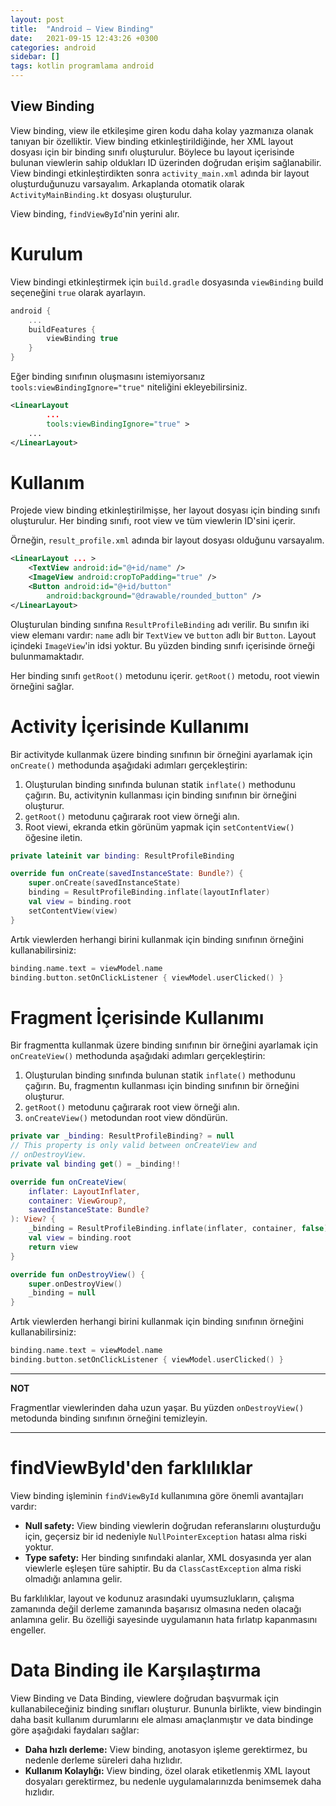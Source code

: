 ```yaml
---
layout: post
title:  "Android — View Binding"
date:   2021-09-15 12:43:26 +0300
categories: android
sidebar: []
tags: kotlin programlama android
---
```


## View Binding

View binding, view ile etkileşime giren kodu daha kolay yazmanıza olanak tanıyan bir özelliktir. View binding etkinleştirildiğinde, her XML layout dosyası için bir binding sınıfı oluşturulur. Böylece bu layout içerisinde bulunan viewlerin sahip oldukları ID üzerinden doğrudan erişim sağlanabilir. View bindingi etkinleştirdikten sonra <code>activity_main.xml</code> adında bir layout oluşturduğunuzu varsayalım. Arkaplanda otomatik olarak <code>ActivityMainBinding.kt</code> dosyası oluşturulur. 

View binding, <code>findViewById</code>'nin yerini alır.

# Kurulum 

View bindingi etkinleştirmek için <code>build.gradle</code> dosyasında <code>viewBinding</code> build seçeneğini <code>true</code> olarak ayarlayın.

```kotlin
android {
    ...
    buildFeatures {
        viewBinding true
    }
}
```

Eğer binding sınıfının oluşmasını istemiyorsanız <code>tools:viewBindingIgnore="true"</code> niteliğini ekleyebilirsiniz.

```xml
<LinearLayout
        ...
        tools:viewBindingIgnore="true" >
    ...
</LinearLayout>
```

# Kullanım

Projede view binding etkinleştirilmişse, her layout dosyası için binding sınıfı oluşturulur. Her binding sınıfı, root view ve tüm viewlerin ID'sini içerir. 

Örneğin, <code>result_profile.xml</code> adında bir layout dosyası olduğunu varsayalım. 

```xml
<LinearLayout ... >
    <TextView android:id="@+id/name" />
    <ImageView android:cropToPadding="true" />
    <Button android:id="@+id/button"
        android:background="@drawable/rounded_button" />
</LinearLayout>
```

Oluşturulan binding sınıfına <code>ResultProfileBinding</code> adı verilir. Bu sınıfın iki view elemanı vardır: <code>name</code> adlı bir <code>TextView</code> ve <code>button</code> adlı bir <code>Button</code>. Layout içindeki <code>ImageView</code>'in idsi yoktur. Bu yüzden binding sınıfı içerisinde örneği bulunmamaktadır. 

Her binding sınıfı <code>getRoot()</code> metodunu içerir. <code>getRoot()</code> metodu, root viewin örneğini sağlar. 

# Activity İçerisinde Kullanımı

Bir activityde kullanmak üzere binding sınıfının bir örneğini ayarlamak için <code>onCreate()</code> methodunda aşağıdaki adımları gerçekleştirin:

1. Oluşturulan binding sınıfında bulunan statik <code>inflate()</code> methodunu çağırın. Bu, activitynin kullanması için binding sınıfının bir örneğini oluşturur.
2. <code>getRoot()</code> metodunu çağırarak root view örneği alın. 
3. Root viewi, ekranda etkin görünüm yapmak için <code>setContentView()</code> öğesine iletin.

```kotlin
private lateinit var binding: ResultProfileBinding

override fun onCreate(savedInstanceState: Bundle?) {
    super.onCreate(savedInstanceState)
    binding = ResultProfileBinding.inflate(layoutInflater)
    val view = binding.root
    setContentView(view)
}
```

Artık viewlerden herhangi birini kullanmak için binding sınıfının örneğini kullanabilirsiniz:

```kotlin
binding.name.text = viewModel.name
binding.button.setOnClickListener { viewModel.userClicked() }
```

# Fragment İçerisinde Kullanımı 

Bir fragmentta kullanmak üzere binding sınıfının bir örneğini ayarlamak için <code>onCreateView()</code> methodunda aşağıdaki adımları gerçekleştirin:

1. Oluşturulan binding sınıfında bulunan statik <code>inflate()</code> methodunu çağırın. Bu, fragmentın kullanması için binding sınıfının bir örneğini oluşturur.
2. <code>getRoot()</code> metodunu çağırarak root view örneği alın. 
3. <code>onCreateView()</code> metodundan root view döndürün.

```kotlin
private var _binding: ResultProfileBinding? = null
// This property is only valid between onCreateView and
// onDestroyView.
private val binding get() = _binding!!

override fun onCreateView(
    inflater: LayoutInflater,
    container: ViewGroup?,
    savedInstanceState: Bundle?
): View? {
    _binding = ResultProfileBinding.inflate(inflater, container, false)
    val view = binding.root
    return view
}

override fun onDestroyView() {
    super.onDestroyView()
    _binding = null
}
```

Artık viewlerden herhangi birini kullanmak için binding sınıfının örneğini kullanabilirsiniz:

```kotlin
binding.name.text = viewModel.name
binding.button.setOnClickListener { viewModel.userClicked() }
```

---
**NOT**

Fragmentlar viewlerinden daha uzun yaşar. Bu yüzden <code>onDestroyView()</code> metodunda binding sınıfının örneğini temizleyin.

---

# findViewById'den farklılıklar

View binding işleminin <code>findViewById</code> kullanımına göre önemli avantajları vardır:

- **Null safety:** View binding viewlerin doğrudan referanslarını oluşturduğu için, geçersiz bir id nedeniyle <code>NullPointerException</code> hatası alma riski yoktur. 
- **Type safety:** Her binding sınıfındaki alanlar, XML dosyasında yer alan viewlerle eşleşen türe sahiptir. Bu da <code>ClassCastException</code> alma riski olmadığı anlamına gelir. 

Bu farklılıklar, layout ve kodunuz arasındaki uyumsuzlukların, çalışma zamanında değil derleme zamanında başarısız olmasına neden olacağı anlamına gelir. Bu özelliği sayesinde uygulamanın hata fırlatıp kapanmasını engeller. 

# Data Binding ile Karşılaştırma

View Binding ve Data Binding, viewlere doğrudan başvurmak için kullanabileceğiniz binding sınıfları oluşturur. Bununla birlikte, view bindingin daha basit kullanım durumlarını ele alması amaçlanmıştır ve data bindinge göre aşağıdaki faydaları sağlar:

- **Daha hızlı derleme:** View binding, anotasyon işleme gerektirmez, bu nedenle derleme süreleri daha hızlıdır.
- **Kullanım Kolaylığı:** View binding, özel olarak etiketlenmiş XML layout dosyaları gerektirmez, bu nedenle uygulamalarınızda benimsemek daha hızlıdır.